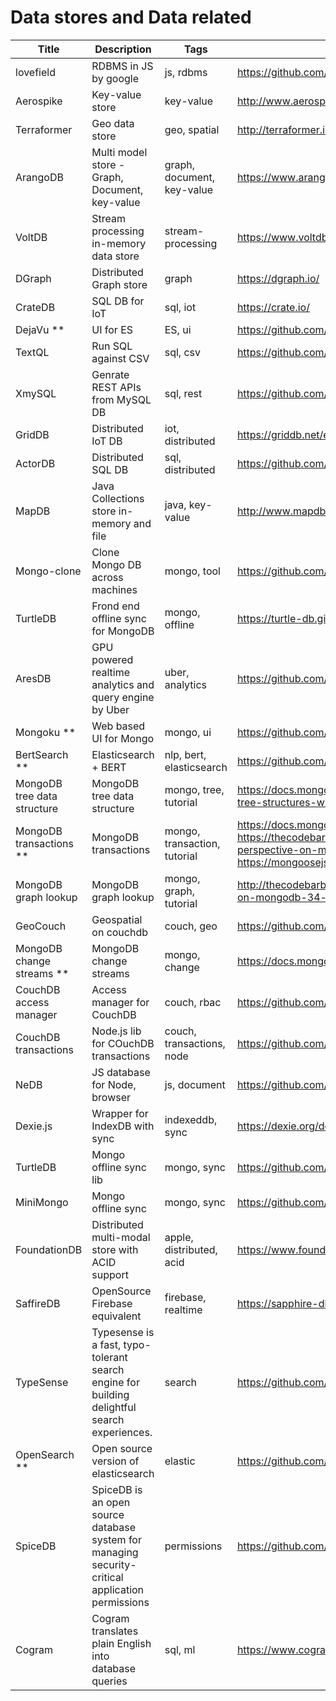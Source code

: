 # Data stores and Data related

Title | Description | Tags | Link
------------ | ------------- | ---------- | --------------
lovefield | RDBMS in JS by google | js, rdbms | https://github.com/google/lovefield
Aerospike | Key-value store | key-value | http://www.aerospike.com/
Terraformer | Geo data store | geo, spatial | http://terraformer.io/
ArangoDB | Multi model store - Graph, Document, key-value | graph, document, key-value | https://www.arangodb.com/
VoltDB | Stream processing in-memory data store | stream-processing | https://www.voltdb.com/
DGraph | Distributed Graph store | graph | https://dgraph.io/
CrateDB | SQL DB for IoT | sql, iot | https://crate.io/
DejaVu ** | UI for ES | ES, ui | https://github.com/appbaseio/dejavu
TextQL | Run SQL against CSV | sql, csv | https://github.com/dinedal/textql
XmySQL | Genrate REST APIs from MySQL DB | sql, rest | https://github.com/o1lab/xmysql
GridDB | Distributed IoT DB | iot, distributed | https://griddb.net/en/
ActorDB | Distributed SQL DB | sql, distributed | https://github.com/biokoda/actordb
MapDB | Java Collections store in-memory and file | java, key-value | http://www.mapdb.org/
Mongo-clone | Clone Mongo DB across machines | mongo, tool | https://github.com/fr1sk/mongo-clone
TurtleDB | Frond end offline sync for MongoDB | mongo, offline | https://turtle-db.github.io/about
AresDB | GPU powered realtime analytics and query engine by Uber | uber, analytics | https://github.com/uber/aresdb
Mongoku ** | Web based UI for Mongo | mongo, ui | https://github.com/huggingface/Mongoku
BertSearch ** | Elasticsearch + BERT | nlp, bert, elasticsearch | https://github.com/Hironsan/bertsearch
MongoDB tree data structure | MongoDB tree data structure | mongo, tree, tutorial | https://docs.mongodb.com/manual/tutorial/model-tree-structures-with-ancestors-array/
MongoDB transactions ** | MongoDB transactions | mongo, transaction, tutorial | https://docs.mongodb.com/manual/core/transactions/, https://thecodebarbarian.com/a-node-js-perspective-on-mongodb-4-transactions.html, https://mongoosejs.com/docs/transactions.html
MongoDB graph lookup | MongoDB graph lookup | mongo, graph, tutorial | http://thecodebarbarian.com/a-nodejs-perspective-on-mongodb-34-graphlookup
GeoCouch | Geospatial on couchdb | couch, geo | https://github.com/couchbase/geocouch
MongoDB change streams ** | MongoDB change streams | mongo, change | https://docs.mongodb.com/manual/changeStreams/
CouchDB access manager | Access manager for CouchDB | couch, rbac | https://github.com/kullervo16/couchdbaccessmanager
CouchDB transactions | Node.js lib for COuchDB transactions | couch, transactions, node | https://github.com/revington/couchdb-transactions
NeDB | JS database for Node, browser | js, document | https://github.com/louischatriot/nedb
Dexie.js | Wrapper for IndexDB with sync | indexeddb, sync | https://dexie.org/docs/Syncable/Dexie.Syncable.js
TurtleDB | Mongo offline sync lib | mongo, sync | https://github.com/turtle-DB/turtleDB
MiniMongo | Mongo offline sync | mongo, sync | https://github.com/mWater/minimongo
FoundationDB | Distributed multi-modal store with ACID support | apple, distributed, acid | https://www.foundationdb.org/
SaffireDB | OpenSource Firebase equivalent | firebase, realtime | https://sapphire-db.com/start/main
TypeSense | Typesense is a fast, typo-tolerant search engine for building delightful search experiences. | search | https://github.com/typesense/typesense
OpenSearch ** | Open source version of elasticsearch | elastic | https://github.com/opensearch-project/OpenSearch
SpiceDB | SpiceDB is an open source database system for managing security-critical application permissions | permissions | https://github.com/authzed/spicedb
Cogram | Cogram translates plain English into database queries | sql, ml | https://www.cogram.com/
